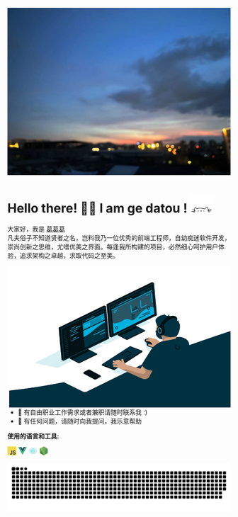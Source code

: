 
![scenery.jpg](img%2Fscenery.jpg)
# Hello there! 👋🏻 I am ge datou ! <img src="./img/cat.gif" alt="Meaow" width="50" />

大家好，我是 [葛葛葛](https://github.com/17359898647)
<br/>
凡夫俗子不知道贤者之名，岂料我乃一位优秀的前端工程师，自幼痴迷软件开发，崇尚创新之思维，尤嗜优美之界面。每逢我所构建的项目，必然细心呵护用户体验，追求架构之卓越，求取代码之至美。

<img align="right" alt="GIF" src="https://github.com/kirklin/kirklin/blob/main/img/code.gif?raw=true" width="500" height="320" />

- 💼 有自由职业工作需求或者兼职请随时联系我 :)
- 💬 有任何问题，请随时向我提问，我乐意帮助

**使用的语言和工具:**  

<code><img height="20" src="https://raw.githubusercontent.com/github/explore/80688e429a7d4ef2fca1e82350fe8e3517d3494d/topics/javascript/javascript.png"></code>
<code><img height="20" src="https://raw.githubusercontent.com/github/explore/80688e429a7d4ef2fca1e82350fe8e3517d3494d/topics/vue/vue.png"></code>
<code><img height="20" src="https://raw.githubusercontent.com/github/explore/80688e429a7d4ef2fca1e82350fe8e3517d3494d/topics/react/react.png"></code>
<code><img height="20" src="https://raw.githubusercontent.com/github/explore/80688e429a7d4ef2fca1e82350fe8e3517d3494d/topics/nodejs/nodejs.png"></code>


<picture>
  <source media="(prefers-color-scheme: dark)" srcset="https://raw.githubusercontent.com/17359898647/17359898647/output/github-contribution-grid-snake-dark.svg">
  <source media="(prefers-color-scheme: light)" srcset="https://raw.githubusercontent.com/17359898647/17359898647/output/github-contribution-grid-snake.svg">
  <img alt="github contribution grid snake animation" src="https://raw.githubusercontent.com/17359898647/17359898647/output/github-contribution-grid-snake.svg">
</picture>
